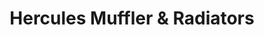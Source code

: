 ---
title: "Hercules Muffler & Radiators"
url: /denton/hercules-muffler-und-radiators/
shop: Autowerkstatt
---
